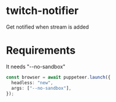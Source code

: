 # twitch-notifier
Get notified when stream is added

# Requirements
It needs "--no-sandbox"
```typescript
const browser = await puppeteer.launch({
  headless: "new",
  args: ["--no-sandbox"],
});
```
